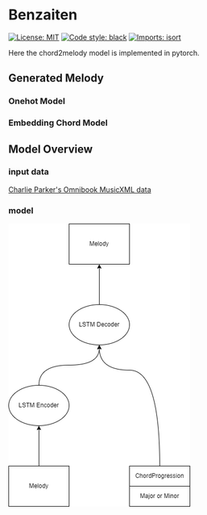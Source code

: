 # Benzaiten

[![License: MIT](https://img.shields.io/badge/License-MIT-yellow.svg)](https://opensource.org/licenses/MIT)
[![Code style: black](https://img.shields.io/badge/code%20style-black-000000.svg)](https://github.com/psf/black)
[![Imports: isort](https://img.shields.io/badge/%20imports-isort-%231674b1?style=flat&labelColor=ef8336)](https://pycqa.github.io/isort/)

Here the chord2melody model is implemented in pytorch.

## Generated Melody

### Onehot Model

<audio src="data/sample_wav/onehot.mov"></audio>

### Embedding Chord Model

<audio src="data/sample_wav/embedded.mov"></audio>

## Model Overview

### input data

[Charlie Parker's Omnibook MusicXML data](https://homepages.loria.fr/evincent/omnibook/)

### model

<img src="data/tmp/model.png">
